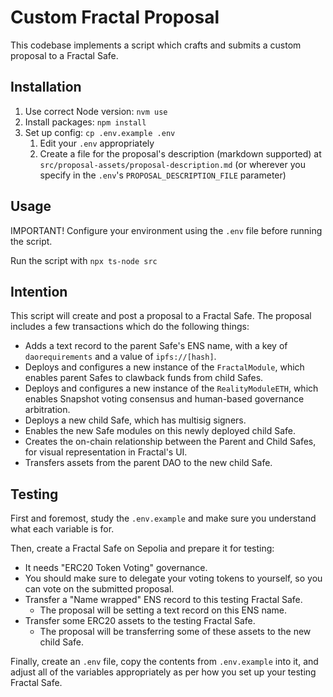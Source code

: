 # Custom Fractal Proposal

This codebase implements a script which crafts and submits a custom proposal to a Fractal Safe.

## Installation

1. Use correct Node version: `nvm use`
2. Install packages: `npm install`
3. Set up config: `cp .env.example .env`
   1. Edit your `.env` appropriately
   2. Create a file for the proposal's description (markdown supported) at `src/proposal-assets/proposal-description.md` (or wherever you specify in the `.env`'s `PROPOSAL_DESCRIPTION_FILE` parameter)

## Usage

IMPORTANT! Configure your environment using the `.env` file before running the script.

Run the script with `npx ts-node src`

## Intention

This script will create and post a proposal to a Fractal Safe. The proposal includes a few transactions which do the following things:

- Adds a text record to the parent Safe's ENS name, with a key of `daorequirements` and a value of `ipfs://[hash]`.
- Deploys and configures a new instance of the `FractalModule`, which enables parent Safes to clawback funds from child Safes.
- Deploys and configures a new instance of the `RealityModuleETH`, which enables Snapshot voting consensus and human-based governance arbitration.
- Deploys a new child Safe, which has multisig signers.
- Enables the new Safe modules on this newly deployed child Safe.
- Creates the on-chain relationship between the Parent and Child Safes, for visual representation in Fractal's UI.
- Transfers assets from the parent DAO to the new child Safe.

## Testing

First and foremost, study the `.env.example` and make sure you understand what each variable is for.

Then, create a Fractal Safe on Sepolia and prepare it for testing:

- It needs "ERC20 Token Voting" governance.
- You should make sure to delegate your voting tokens to yourself, so you can vote on the submitted proposal.
- Transfer a "Name wrapped" ENS record to this testing Fractal Safe.
  - The proposal will be setting a text record on this ENS name.
- Transfer some ERC20 assets to the testing Fractal Safe.
  - The proposal will be transferring some of these assets to the new child Safe.

Finally, create an `.env` file, copy the contents from `.env.example` into it, and adjust all of the variables appropriately as per how you set up your testing Fractal Safe.

